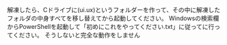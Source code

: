 解凍したら、Cドライブに(ui.ux)というフォルダーを作って、その中に解凍したフォルダの中身すべてを移し替えてから起動してください。
Windowsの検索欄からPowerShellを起動して「初めにこれをやってください.txt」に従ってに行ってください。
そうしないと完全な動作をしません
